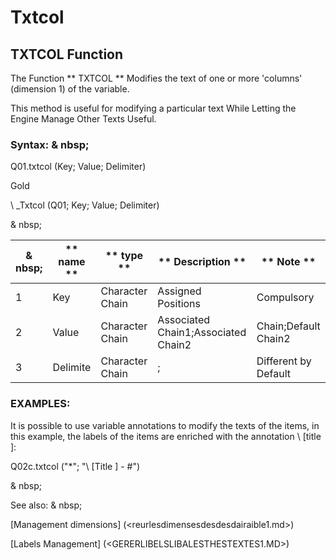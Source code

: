 # Txtcol

## TXTCOL Function

The Function ** TXTCOL ** Modifies the text of one or more 'columns' (dimension 1) of the variable.

This method is useful for modifying a particular text While Letting the Engine Manage Other Texts Useful.

### Syntax: & nbsp;

Q01.txtcol (Key; Value; Delimiter)

Gold

\ _Txtcol (Q01; Key; Value; Delimiter)

& nbsp;

| & nbsp; | ** name ** | ** type ** | ** Description ** | ** Note ** |
| --- | --- | --- | --- | --- |
| &#49; | Key | Character Chain | Assigned Positions | Compulsory |
| &#50; | Value | Character Chain | Associated Chain1;Associated Chain2 | Chain;Default Chain2 |
| &#51; | Delimite | Character Chain |; | Different by Default |

### EXAMPLES:

It is possible to use variable annotations to modify the texts of the items, in this example, the labels of the items are enriched with the annotation \ [title \]:

Q02c.txtcol ("\*"; "\ [Title \] - #")

& nbsp;

See also: & nbsp;

[Management dimensions] (<reurlesdimensesdesdesdairaible1.md>)

[Labels Management] (<GERERLIBELSLIBALESTHESTEXTES1.MD>)